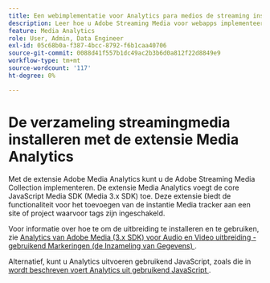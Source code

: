 ```yaml
---
title: Een webimplementatie voor Analytics para medios de streaming instellen
description: Leer hoe u Adobe Streaming Media voor webapps implementeert.
feature: Media Analytics
role: User, Admin, Data Engineer
exl-id: 05c68b0a-f387-4bcc-8792-f6b1caa40706
source-git-commit: 0088d41f557b1dc49ac2b3b6d0a812f22d8849e9
workflow-type: tm+mt
source-wordcount: '117'
ht-degree: 0%

---
```


# De verzameling streamingmedia installeren met de extensie Media Analytics

Met de extensie Adobe Media Analytics kunt u de Adobe Streaming Media Collection implementeren. De extensie Media Analytics voegt de core JavaScript Media SDK (Media 3.x SDK) toe. Deze extensie biedt de functionaliteit voor het toevoegen van de instantie Media tracker aan een site of project waarvoor tags zijn ingeschakeld.

Voor informatie over hoe te om de uitbreiding te installeren en te gebruiken, zie [ Analytics van Adobe Media (3.x SDK) voor Audio en Video uitbreiding - gebruikend Markeringen (de Inzameling van Gegevens) ](https://experienceleague.adobe.com/docs/experience-platform/tags/extensions/adobe/media-analytics-3x/overview.html?lang=nl-NL).

Alternatief, kunt u Analytics uitvoeren gebruikend JavaScript, zoals die in [ wordt beschreven voert Analytics uit gebruikend JavaScript ](/help/implementation/media-sdk/setup/web-implementation.md).
